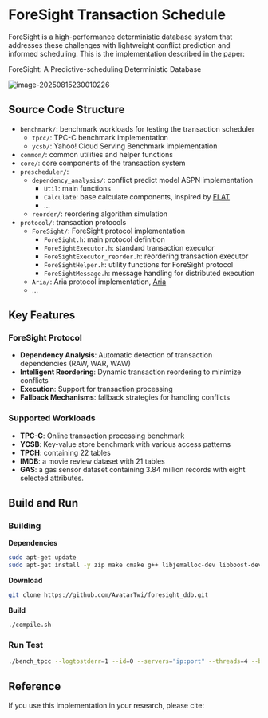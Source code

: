 # ForeSight Transaction Schedule

ForeSight is a high-performance deterministic database system that addresses these challenges with lightweight conflict prediction and informed scheduling. This is the implementation described in the paper:

ForeSight: A Predictive-scheduling Deterministic Database

![image-20250815230010226](https://typora-picpool-1314405309.cos.ap-nanjing.myqcloud.com/img/image-20250815230010226.png)

## Source Code Structure

- `benchmark/`: benchmark workloads for testing the transaction scheduler
  - `tpcc/`: TPC-C benchmark implementation
  - `ycsb/`: Yahoo! Cloud Serving Benchmark implementation
- `common/`: common utilities and helper functions
- `core/`: core components of the transaction system
- `prescheduler/`: 
  - `dependency_analysis/`: conflict predict model ASPN implementation
    - `Util`: main functions
    - `Calculate`: base calculate components, inspired by [FLAT](https://github.com/wuziniu/FSPN)
    - ...
  - `reorder/`: reordering algorithm simulation
- `protocol/`: transaction protocols
  - `ForeSight/`: ForeSight protocol implementation
    - `ForeSight.h`: main protocol definition
    - `ForeSightExecutor.h`: standard transaction executor
    - `ForeSightExecutor_reorder.h`: reordering transaction executor
    - `ForeSightHelper.h`: utility functions for ForeSight protocol
    - `ForeSightMessage.h`: message handling for distributed execution
  - `Aria/`: Aria protocol implementation, [Aria](https://github.com/luyi0619/aria)
  - ...

## Key Features

### ForeSight Protocol
- **Dependency Analysis**: Automatic detection of transaction dependencies (RAW, WAR, WAW)
- **Intelligent Reordering**: Dynamic transaction reordering to minimize conflicts
- **Execution**: Support for transaction processing
- **Fallback Mechanisms**: fallback strategies for handling conflicts

### Supported Workloads
- **TPC-C**: Online transaction processing benchmark
- **YCSB**: Key-value store benchmark with various access patterns
- **TPCH**: containing 22 tables
- **IMDB**: a movie review dataset with 21 tables
- **GAS**: a gas sensor dataset containing 3.84 million records with eight selected attributes. 

## Build and Run

### Building

**Dependencies**

```sh
sudo apt-get update
sudo apt-get install -y zip make cmake g++ libjemalloc-dev libboost-dev libgoogle-glog-dev
```
**Download**

```sh
git clone https://github.com/AvatarTwi/foresight_ddb.git
```
**Build**
```
./compile.sh
```

### Run Test

```sh
./bench_tpcc --logtostderr=1 --id=0 --servers="ip:port" --threads=4 --batch_size=500 --query=mixed --neworder_dist=10 --payment_dist=15 --same_batch=False --fsFB_lock_manager=1 --protocol=ForeSight --partition_num=108
```

## Reference

If you use this implementation in your research, please cite:

```

```